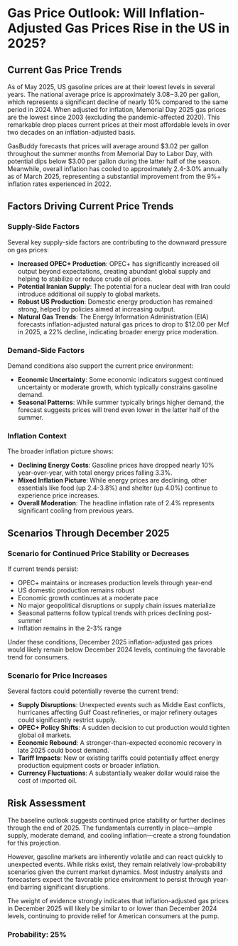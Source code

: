 # Gas Price Outlook: Will Inflation-Adjusted Gas Prices Rise in the US in 2025?

## Current Gas Price Trends

As of May 2025, US gasoline prices are at their lowest levels in several years. The national average price is approximately $3.08-$3.20 per gallon, which represents a significant decline of nearly 10% compared to the same period in 2024. When adjusted for inflation, Memorial Day 2025 gas prices are the lowest since 2003 (excluding the pandemic-affected 2020). This remarkable drop places current prices at their most affordable levels in over two decades on an inflation-adjusted basis.

GasBuddy forecasts that prices will average around $3.02 per gallon throughout the summer months from Memorial Day to Labor Day, with potential dips below $3.00 per gallon during the latter half of the season. Meanwhile, overall inflation has cooled to approximately 2.4-3.0% annually as of March 2025, representing a substantial improvement from the 9%+ inflation rates experienced in 2022.

## Factors Driving Current Price Trends

### Supply-Side Factors
Several key supply-side factors are contributing to the downward pressure on gas prices:

- **Increased OPEC+ Production**: OPEC+ has significantly increased oil output beyond expectations, creating abundant global supply and helping to stabilize or reduce crude oil prices.
- **Potential Iranian Supply**: The potential for a nuclear deal with Iran could introduce additional oil supply to global markets.
- **Robust US Production**: Domestic energy production has remained strong, helped by policies aimed at increasing output.
- **Natural Gas Trends**: The Energy Information Administration (EIA) forecasts inflation-adjusted natural gas prices to drop to $12.00 per Mcf in 2025, a 22% decline, indicating broader energy price moderation.

### Demand-Side Factors
Demand conditions also support the current price environment:

- **Economic Uncertainty**: Some economic indicators suggest continued uncertainty or moderate growth, which typically constrains gasoline demand.
- **Seasonal Patterns**: While summer typically brings higher demand, the forecast suggests prices will trend even lower in the latter half of the summer.

### Inflation Context
The broader inflation picture shows:
- **Declining Energy Costs**: Gasoline prices have dropped nearly 10% year-over-year, with total energy prices falling 3.3%.
- **Mixed Inflation Picture**: While energy prices are declining, other essentials like food (up 2.4-3.8%) and shelter (up 4.0%) continue to experience price increases.
- **Overall Moderation**: The headline inflation rate of 2.4% represents significant cooling from previous years.

## Scenarios Through December 2025

### Scenario for Continued Price Stability or Decreases
If current trends persist:
- OPEC+ maintains or increases production levels through year-end
- US domestic production remains robust
- Economic growth continues at a moderate pace
- No major geopolitical disruptions or supply chain issues materialize
- Seasonal patterns follow typical trends with prices declining post-summer
- Inflation remains in the 2-3% range

Under these conditions, December 2025 inflation-adjusted gas prices would likely remain below December 2024 levels, continuing the favorable trend for consumers.

### Scenario for Price Increases
Several factors could potentially reverse the current trend:
- **Supply Disruptions**: Unexpected events such as Middle East conflicts, hurricanes affecting Gulf Coast refineries, or major refinery outages could significantly restrict supply.
- **OPEC+ Policy Shifts**: A sudden decision to cut production would tighten global oil markets.
- **Economic Rebound**: A stronger-than-expected economic recovery in late 2025 could boost demand.
- **Tariff Impacts**: New or existing tariffs could potentially affect energy production equipment costs or broader inflation.
- **Currency Fluctuations**: A substantially weaker dollar would raise the cost of imported oil.

## Risk Assessment

The baseline outlook suggests continued price stability or further declines through the end of 2025. The fundamentals currently in place—ample supply, moderate demand, and cooling inflation—create a strong foundation for this projection.

However, gasoline markets are inherently volatile and can react quickly to unexpected events. While risks exist, they remain relatively low-probability scenarios given the current market dynamics. Most industry analysts and forecasters expect the favorable price environment to persist through year-end barring significant disruptions.

The weight of evidence strongly indicates that inflation-adjusted gas prices in December 2025 will likely be similar to or lower than December 2024 levels, continuing to provide relief for American consumers at the pump.

### Probability: 25%